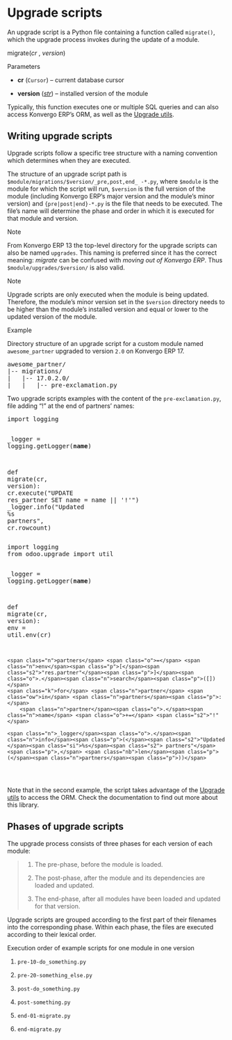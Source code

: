 # Upgrade scripts

An upgrade script is a Python file containing a function called `migrate()`,
which the upgrade process invokes during the update of a module.

migrate(_cr_ , _version_)

    

Parameters

    

  * **cr** (`Cursor`) – current database cursor

  * **version** ([_str_](https://docs.python.org/3/library/stdtypes#str "\(in Python v3.12\)")) – installed version of the module

Typically, this function executes one or multiple SQL queries and can also
access Konvergo ERP’s ORM, as well as the [Upgrade utils](upgrade_utils).

## Writing upgrade scripts

Upgrade scripts follow a specific tree structure with a naming convention
which determines when they are executed.

The structure of an upgrade script path is
`$module/migrations/$version/_pre,post,end_ -*.py`, where `$module` is the
module for which the script will run, `$version` is the full version of the
module (including Konvergo ERP’s major version and the module’s minor version) and
`{pre|post|end}-*.py` is the file that needs to be executed. The file’s name
will determine the phase and order in which it is executed for that module and
version.

<div class="alert alert-primary">
<p class="alert-title">
Note</p><p>From Konvergo ERP 13 the top-level directory for the upgrade scripts can also be named <code>upgrades</code>. This
naming is preferred since it has the correct meaning: <em>migrate</em> can be confused with <em>moving out
of Konvergo ERP</em>. Thus <code>$module/upgrades/$version/</code> is also valid.</p>
</div> <div class="alert alert-primary">
<p class="alert-title">
Note</p><p>Upgrade scripts are only executed when the module is being updated. Therefore, the
module’s minor version set in the <code>$version</code> directory needs to be higher than the module’s
installed version and equal or lower to the updated version of the module.</p>
</div> <div class="alert alert-success">
<p class="alert-title">
Example</p><p>Directory structure of an upgrade script for a custom module named <code>awesome_partner</code> upgraded
to version <code>2.0</code> on Konvergo ERP 17.</p>
<div class="highlight-text notranslate"><div class="highlight"><pre><span></span>awesome_partner/
|-- migrations/
|   |-- 17.0.2.0/
|   |   |-- pre-exclamation.py
</pre></div>
</div>
<p>Two upgrade scripts examples with the content of the <code>pre-exclamation.py</code>, file adding
“!” at the end of partners’ names:</p>
<div class="highlight-python notranslate"><div class="highlight"><pre><span></span><span class="kn">import</span> <span class="nn">logging</span>

<span class="n">_logger</span> <span class="o">=</span> <span class="n">logging</span><span class="o">.</span><span class="n">getLogger</span><span class="p">(</span><span class="vm">__name__</span><span class="p">)</span>


<span class="k">def</span> <span class="nf">migrate</span><span class="p">(</span><span class="n">cr</span><span class="p">,</span> <span class="n">version</span><span class="p">):</span>
    <span class="n">cr</span><span class="o">.</span><span class="n">execute</span><span class="p">(</span><span class="s2">"UPDATE res_partner SET name = name || '!'"</span><span class="p">)</span>
    <span class="n">_logger</span><span class="o">.</span><span class="n">info</span><span class="p">(</span><span class="s2">"Updated </span><span class="si">%s</span><span class="s2"> partners"</span><span class="p">,</span> <span class="n">cr</span><span class="o">.</span><span class="n">rowcount</span><span class="p">)</span>
</pre></div>
</div>
<div class="highlight-python notranslate"><div class="highlight"><pre><span></span><span class="kn">import</span> <span class="nn">logging</span>
<span class="kn">from</span> <span class="nn">odoo.upgrade</span> <span class="kn">import</span> <span class="n">util</span>

<span class="n">_logger</span> <span class="o">=</span> <span class="n">logging</span><span class="o">.</span><span class="n">getLogger</span><span class="p">(</span><span class="vm">__name__</span><span class="p">)</span>


<span class="k">def</span> <span class="nf">migrate</span><span class="p">(</span><span class="n">cr</span><span class="p">,</span> <span class="n">version</span><span class="p">):</span>
    <span class="n">env</span> <span class="o">=</span> <span class="n">util</span><span class="o">.</span><span class="n">env</span><span class="p">(</span><span class="n">cr</span><span class="p">)</span>

    <span class="n">partners</span> <span class="o">=</span> <span class="n">env</span><span class="p">[</span><span class="s2">"res.partner"</span><span class="p">]</span><span class="o">.</span><span class="n">search</span><span class="p">([])</span>
    <span class="k">for</span> <span class="n">partner</span> <span class="ow">in</span> <span class="n">partners</span><span class="p">:</span>
        <span class="n">partner</span><span class="o">.</span><span class="n">name</span> <span class="o">+=</span> <span class="s2">"!"</span>

    <span class="n">_logger</span><span class="o">.</span><span class="n">info</span><span class="p">(</span><span class="s2">"Updated </span><span class="si">%s</span><span class="s2"> partners"</span><span class="p">,</span> <span class="nb">len</span><span class="p">(</span><span class="n">partners</span><span class="p">))</span>
</pre></div>
</div>
<p>Note that in the second example, the script takes advantage of the <a href="upgrade_utils">Upgrade utils</a> to
access the ORM. Check the documentation to find out more about this library.</p>
</div>

## Phases of upgrade scripts

The upgrade process consists of three phases for each version of each module:

>   1. The pre-phase, before the module is loaded.
>
>   2. The post-phase, after the module and its dependencies are loaded and
> updated.
>
>   3. The end-phase, after all modules have been loaded and updated for that
> version.
>
>

Upgrade scripts are grouped according to the first part of their filenames
into the corresponding phase. Within each phase, the files are executed
according to their lexical order.

<div class="admonition-execution-order-of-example-scripts-for-one-module-in-one-version alert">
<p class="alert-title">
Execution order of example scripts for one module in one version</p><ol class="arabic simple">
<li><p><code>pre-10-do_something.py</code></p></li>
<li><p><code>pre-20-something_else.py</code></p></li>
<li><p><code>post-do_something.py</code></p></li>
<li><p><code>post-something.py</code></p></li>
<li><p><code>end-01-migrate.py</code></p></li>
<li><p><code>end-migrate.py</code></p></li>
</ol>
</div>

